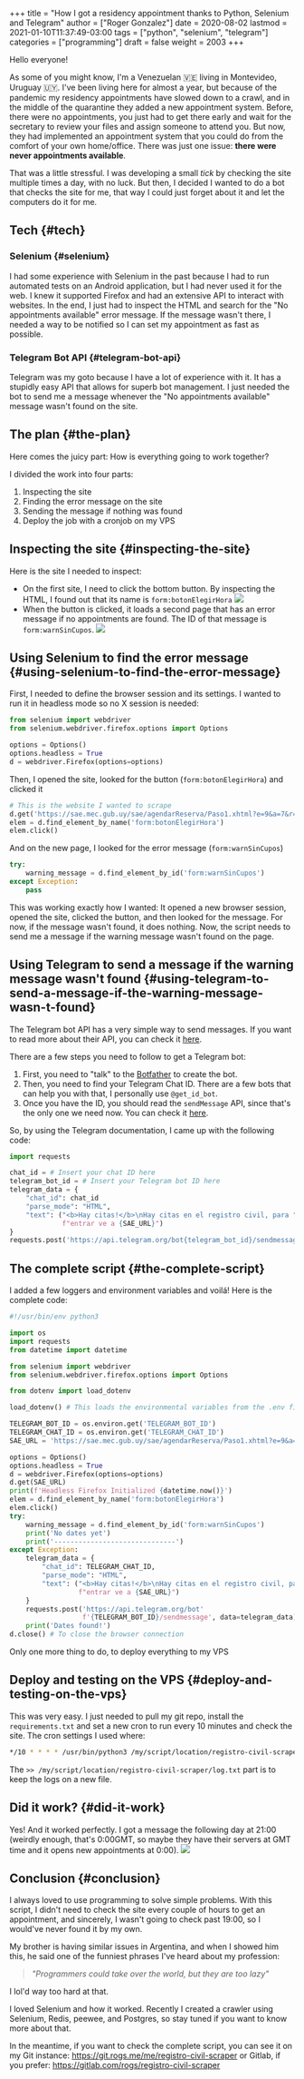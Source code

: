 +++
title = "How I got a residency appointment thanks to Python, Selenium and Telegram"
author = ["Roger Gonzalez"]
date = 2020-08-02
lastmod = 2021-01-10T11:37:49-03:00
tags = ["python", "selenium", "telegram"]
categories = ["programming"]
draft = false
weight = 2003
+++

Hello everyone!

As some of you might know, I'm a Venezuelan 🇻🇪 living in Montevideo, Uruguay 🇺🇾.
I've been living here for almost a year, but because of the pandemic my
residency appointments have slowed down to a crawl, and in the middle of the
quarantine they added a new appointment system. Before, there were no
appointments, you just had to get there early and wait for the secretary to
review your files and assign someone to attend you. But now, they had
implemented an appointment system that you could do from the comfort of your own
home/office. There was just one issue: **there were never appointments available**.

That was a little stressful. I was developing a small _tick_ by checking the
site multiple times a day, with no luck. But then, I decided I wanted to do a
bot that checks the site for me, that way I could just forget about it and let
the computers do it for me.


## Tech {#tech}


### Selenium {#selenium}

I had some experience with Selenium in the past because I had to run automated
tests on an Android application, but I had never used it for the web. I knew it
supported Firefox and had an extensive API to interact with websites. In the
end, I just had to inspect the HTML and search for the "No appointments
available" error message. If the message wasn't there, I needed a way to be
notified so I can set my appointment as fast as possible.


### Telegram Bot API {#telegram-bot-api}

Telegram was my goto because I have a lot of experience with it. It has a
stupidly easy API that allows for superb bot management. I just needed the bot
to send me a message whenever the "No appointments available" message wasn't
found on the site.


## The plan {#the-plan}

Here comes the juicy part: How is everything going to work together?

I divided the work into four parts:

1.  Inspecting the site
2.  Finding the error message on the site
3.  Sending the message if nothing was found
4.  Deploy the job with a cronjob on my VPS


## Inspecting the site {#inspecting-the-site}

Here is the site I needed to inspect:

-   On the first site, I need to click the bottom button. By inspecting the HTML,
    I found out that its name is `form:botonElegirHora`
    ![](/2020-08-02-171251.png)
-   When the button is clicked, it loads a second page that has an error message
    if no appointments are found. The ID of that message is `form:warnSinCupos`.
    ![](/2020-08-02-162205.png)


## Using Selenium to find the error message {#using-selenium-to-find-the-error-message}

First, I needed to define the browser session and its settings. I wanted to run
it in headless mode so no X session is needed:

```python
from selenium import webdriver
from selenium.webdriver.firefox.options import Options

options = Options()
options.headless = True
d = webdriver.Firefox(options=options)
```

Then, I opened the site, looked for the button (`form:botonElegirHora`) and
clicked it

```python
# This is the website I wanted to scrape
d.get('https://sae.mec.gub.uy/sae/agendarReserva/Paso1.xhtml?e=9&a=7&r=13')
elem = d.find_element_by_name('form:botonElegirHora')
elem.click()
```

And on the new page, I looked for the error message (`form:warnSinCupos`)

```python
try:
    warning_message = d.find_element_by_id('form:warnSinCupos')
except Exception:
    pass
```

This was working exactly how I wanted: It opened a new browser session, opened
the site, clicked the button, and then looked for the message. For now, if the
message wasn't found, it does nothing. Now, the script needs to send me a
message if the warning message wasn't found on the page.


## Using Telegram to send a message if the warning message wasn't found {#using-telegram-to-send-a-message-if-the-warning-message-wasn-t-found}

The Telegram bot API has a very simple way to send messages. If you want to read
more about their API, you can check it [here](https://core.telegram.org/).

There are a few steps you need to follow to get a Telegram bot:

1.  First, you need to "talk" to the [Botfather](https://core.telegram.org/bots#6-botfather) to create the bot.
2.  Then, you need to find your Telegram Chat ID. There are a few bots that can help
    you with that, I personally use `@get_id_bot`.
3.  Once you have the ID, you should read the `sendMessage` API, since that's the
    only one we need now. You can check it [here](https://core.telegram.org/bots/api#sendmessage).

So, by using the Telegram documentation, I came up with the following code:

```python
import requests

chat_id = # Insert your chat ID here
telegram_bot_id = # Insert your Telegram bot ID here
telegram_data = {
    "chat_id": chat_id
    "parse_mode": "HTML",
    "text": ("<b>Hay citas!</b>\nHay citas en el registro civil, para "
             f"entrar ve a {SAE_URL}")
}
requests.post('https://api.telegram.org/bot{telegram_bot_id}/sendmessage', data=telegram_data)
```


## The complete script {#the-complete-script}

I added a few loggers and environment variables and voilá! Here is the complete code:

```python
#!/usr/bin/env python3

import os
import requests
from datetime import datetime

from selenium import webdriver
from selenium.webdriver.firefox.options import Options

from dotenv import load_dotenv

load_dotenv() # This loads the environmental variables from the .env file in the root folder

TELEGRAM_BOT_ID = os.environ.get('TELEGRAM_BOT_ID')
TELEGRAM_CHAT_ID = os.environ.get('TELEGRAM_CHAT_ID')
SAE_URL = 'https://sae.mec.gub.uy/sae/agendarReserva/Paso1.xhtml?e=9&a=7&r=13'

options = Options()
options.headless = True
d = webdriver.Firefox(options=options)
d.get(SAE_URL)
print(f'Headless Firefox Initialized {datetime.now()}')
elem = d.find_element_by_name('form:botonElegirHora')
elem.click()
try:
    warning_message = d.find_element_by_id('form:warnSinCupos')
    print('No dates yet')
    print('------------------------------')
except Exception:
    telegram_data = {
        "chat_id": TELEGRAM_CHAT_ID,
        "parse_mode": "HTML",
        "text": ("<b>Hay citas!</b>\nHay citas en el registro civil, para "
                 f"entrar ve a {SAE_URL}")
    }
    requests.post('https://api.telegram.org/bot'
                  f'{TELEGRAM_BOT_ID}/sendmessage', data=telegram_data)
    print('Dates found!')
d.close() # To close the browser connection
```

Only one more thing to do, to deploy everything to my VPS


## Deploy and testing on the VPS {#deploy-and-testing-on-the-vps}

This was very easy. I just needed to pull my git repo, install the
`requirements.txt` and set a new cron to run every 10 minutes and check the
site. The cron settings I used where:

```bash
*/10 * * * * /usr/bin/python3 /my/script/location/registro-civil-scraper/app.py >> /my/script/location/registro-civil-scraper/log.txt
```

The `>> /my/script/location/registro-civil-scraper/log.txt` part is to keep the logs on a new file.


## Did it work? {#did-it-work}

Yes! And it worked perfectly. I got a message the following day at 21:00
(weirdly enough, that's 0:00GMT, so maybe they have their servers at GMT time
and it opens new appointments at 0:00).
![](/2020-08-02-170458.png)


## Conclusion {#conclusion}

I always loved to use programming to solve simple problems. With this script, I
didn't need to check the site every couple of hours to get an appointment, and
sincerely, I wasn't going to check past 19:00, so I would've never found it by
my own.

My brother is having similar issues in Argentina, and when I showed him this, he
said one of the funniest phrases I've heard about my profession:

> _"Programmers could take over the world, but they are too lazy"_

I lol'd way too hard at that.

I loved Selenium and how it worked. Recently I created a crawler using Selenium,
Redis, peewee, and Postgres, so stay tuned if you want to know more about that.

In the meantime, if you want to check the complete script, you can see it on my
Git instance: <https://git.rogs.me/me/registro-civil-scraper> or Gitlab, if you
prefer: <https://gitlab.com/rogs/registro-civil-scraper>
